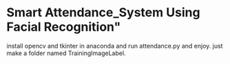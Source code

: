 # Smart Attendance_System Using Facial Recognition" 
install opencv and tkinter in anaconda and run attendance.py and enjoy.
just make a folder named TrainingImageLabel.
